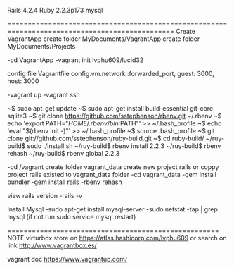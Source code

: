 Rails 4.2.4
Ruby 2.2.3p173
mysql 

===============================================================================================
Create VagrantApp
create folder MyDocuments/VagrantApp
create folder MyDocuments/Projects

 -cd VagrantApp
 -vagrant init lvphu609/lucid32
 
config file Vagrantfile
	config.vm.network :forwarded_port, guest: 3000, host: 3000
	
 -vagrant up
 -vagrant ssh

 ~$ sudo apt-get update
 ~$ sudo apt-get install build-essential git-core sqlite3
 ~$ git clone https://github.com/sstephenson/rbenv.git ~/.rbenv
 ~$ echo 'export PATH="$HOME/.rbenv/bin:$PATH"' >> ~/.bash_profile
 ~$ echo 'eval "$(rbenv init -)"' >> ~/.bash_profile
 ~$ source .bash_profile
 ~$ git clone git://github.com/sstephenson/ruby-build.git
 ~$ cd ruby-build/
 ~/ruy-build$ sudo ./install.sh
 ~/ruy-build$  rbenv install 2.2.3
 ~/ruy-build$  rbenv rehash
 ~/ruy-build$  rbenv global 2.2.3

 -cd /vagrant
create folder vagrant_data
create new project rails or coppy project rails existed to vagrant_data folder
 -cd vagrant_data 
 -gem install bundler
 -gem install rails
 -rbenv rehash
 
view rails version
	-rails -v
	
Install Mysql
  -sudo apt-get install mysql-server
	-sudo netstat -tap | grep mysql
	(if not run sudo service mysql restart)



====================================================
NOTE
virturbox store on 
  https://atlas.hashicorp.com/lvphu609 
or search on link http://www.vagrantbox.es/ 

vagrant doc https://www.vagrantup.com/
